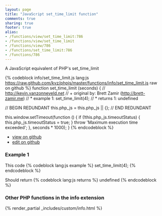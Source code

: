 ```yaml
---
layout: page
title: "JavaScript set_time_limit function"
comments: true
sharing: true
footer: true
alias:
- /functions/view/set_time_limit:786
- /functions/view/set_time_limit
- /functions/view/786
- /functions/set_time_limit:786
- /functions/786
---
```

<!-- Generated by Rakefile:build -->
A JavaScript equivalent of PHP's set_time_limit

{% codeblock info/set_time_limit.js lang:js https://raw.github.com/kvz/phpjs/master/functions/info/set_time_limit.js raw on github %}
function set_time_limit (seconds) {
  // http://kevin.vanzonneveld.net
  // +   original by: Brett Zamir (http://brett-zamir.me)
  // *     example 1: set_time_limit(4);
  // *     returns 1: undefined

  // BEGIN REDUNDANT
  this.php_js = this.php_js || {};
  // END REDUNDANT

  this.window.setTimeout(function () {
    if (!this.php_js.timeoutStatus) {
      this.php_js.timeoutStatus = true;
    }
    throw 'Maximum execution time exceeded';
  }, seconds * 1000);
}
{% endcodeblock %}

 - [view on github](https://github.com/kvz/phpjs/blob/master/functions/info/set_time_limit.js)
 - [edit on github](https://github.com/kvz/phpjs/edit/master/functions/info/set_time_limit.js)

### Example 1
This code
{% codeblock lang:js example %}
set_time_limit(4);
{% endcodeblock %}

Should return
{% codeblock lang:js returns %}
undefined
{% endcodeblock %}


### Other PHP functions in the info extension
{% render_partial _includes/custom/info.html %}
